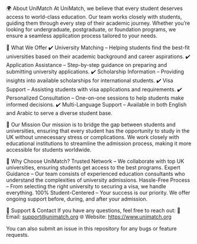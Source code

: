 🌍 About UniMatch
At UniMatch, we believe that every student deserves access to world-class education. Our team works closely with students, guiding them through every step of their academic journey. Whether you’re looking for undergraduate, postgraduate, or foundation programs, we ensure a seamless application process tailored to your needs.

🔹 What We Offer
✔️ University Matching – Helping students find the best-fit universities based on their academic background and career aspirations.
✔️ Application Assistance – Step-by-step guidance on preparing and submitting university applications.
✔️ Scholarship Information – Providing insights into available scholarships for international students.
✔️ Visa Support – Assisting students with visa applications and requirements.
✔️ Personalized Consultation – One-on-one sessions to help students make informed decisions.
✔️ Multi-Language Support – Available in both English and Arabic to serve a diverse student base.

🚀 Our Mission
Our mission is to bridge the gap between students and universities, ensuring that every student has the opportunity to study in the UK without unnecessary stress or complications. We work closely with educational institutions to streamline the admission process, making it more accessible for students worldwide.

🎯 Why Choose UniMatch?
Trusted Network – We collaborate with top UK universities, ensuring students get access to the best programs.
Expert Guidance – Our team consists of experienced education consultants who understand the complexities of university admissions.
Hassle-Free Process – From selecting the right university to securing a visa, we handle everything.
100% Student-Centered – Your success is our priority. We offer ongoing support before, during, and after your admission.

🤝 Support & Contact
If you have any questions, feel free to reach out:
📧 Email: support@unimatch.org
🌐 Website: https://www.unimatch.org

You can also submit an issue in this repository for any bugs or feature requests.
